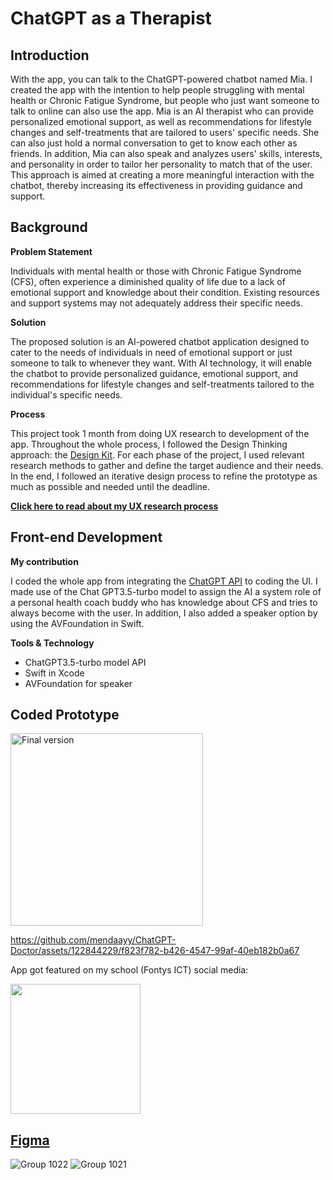 # ChatGPT as a Therapist

## Introduction 

With the app, you can talk to the ChatGPT-powered chatbot named Mia. I created the app with the intention to help people struggling with mental health
or Chronic Fatigue Syndrome, but people who just want someone to talk to online can also use the app. 
Mia is an AI therapist who can provide personalized emotional support, as well as recommendations for lifestyle changes 
and self-treatments that are tailored to users' specific needs. She can also just hold a normal conversation to get to know each other as friends.
In addition, Mia can also speak and analyzes users' skills, interests, and personality in order to tailor her personality to match that of the user. This
approach is aimed at creating a more meaningful interaction with the chatbot, thereby increasing its effectiveness in providing guidance and support. 

## Background

**Problem Statement**

Individuals with mental health or those with Chronic Fatigue Syndrome (CFS), often experience a diminished quality of 
life due to a lack of emotional support and knowledge about their condition. Existing resources and support systems may not adequately 
address their specific needs. 

**Solution**

The proposed solution is an AI-powered chatbot application designed to cater to the needs of individuals in need of emotional support 
or just someone to talk to whenever they want. With AI technology, it will enable the chatbot to provide personalized guidance, emotional support, and 
recommendations for lifestyle changes and self-treatments tailored to the individual's specific needs. 

**Process**

This project took 1 month from doing UX research to development of the app. Throughout the whole process, I followed the Design 
Thinking approach: the [Design Kit](https://www.designkit.org/). For each phase of the project, I used relevant research methods 
to gather and define the target audience and their needs. In the end, I followed an iterative design process to refine the prototype 
as much as possible and needed until the deadline. 

**[Click here to read about my UX research process](https://portfolio.drieam.app/s/GuxUr36X/5wSk2zsfCDoEdS7ZFqmaKNMP)**

## Front-end Development 

**My contribution**

I coded the whole app from integrating the [ChatGPT API](https://openai.com/blog/introducing-chatgpt-and-whisper-apis) to coding the UI. 
I made use of the Chat GPT3.5-turbo model to assign the AI a system role of a personal health coach buddy who has knowledge about CFS and tries to always become 
with the user. In addition, I also added a speaker option by using the AVFoundation in Swift.

**Tools & Technology**
- ChatGPT3.5-turbo model API
- Swift in Xcode
- AVFoundation for speaker

## Coded Prototype
<img width="308" alt="Final version" src="https://github.com/mendaayy/ChatGPT-Doctor/assets/122844229/56cbd643-0c88-49f2-9141-5a69f452597b">

https://github.com/mendaayy/ChatGPT-Doctor/assets/122844229/f823f782-b426-4547-99af-40eb182b0a67

App got featured on my school (Fontys ICT) social media:

<img width="208" src="https://github.com/mendaayy/ChatGPT-Doctor/assets/122844229/e46904c4-daeb-483d-9ecf-05f98ca1dea7">


## [Figma](https://www.figma.com/proto/73xJ3y8383916bFTLa9X9S/MiaMate-High-Fidelity-Prototype?type=design&node-id=1-2&scaling=scale-down&page-id=0%3A1&starting-point-node-id=1%3A2)

![Group 1022](https://github.com/mendaayy/ChatGPT-Doctor/assets/122844229/d4288107-827c-4c0d-bd7c-5ef535fc609f)
![Group 1021](https://github.com/mendaayy/ChatGPT-Doctor/assets/122844229/9623a9a1-f73e-4073-a7eb-2b0e48d29e61)




